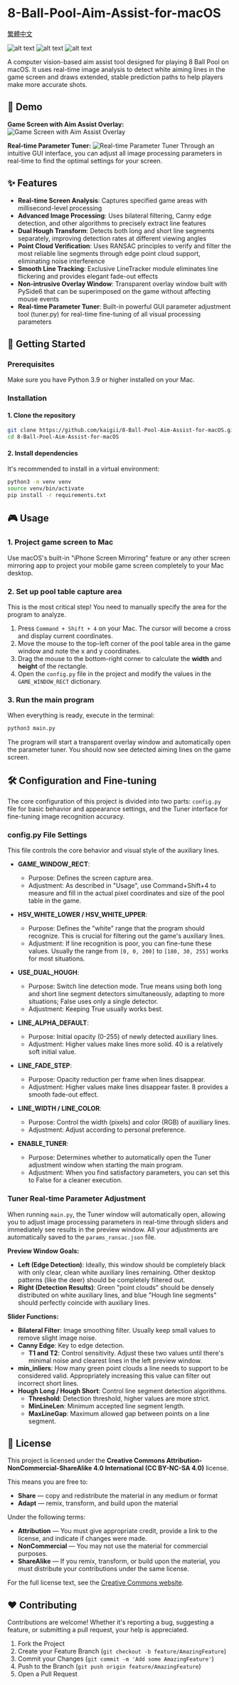 # 8-Ball-Pool-Aim-Assist-for-macOS

[繁體中文](README.zh-TW.md)

![alt text](https://img.shields.io/badge/macOS-12.0%2B-blue)
![alt text](https://img.shields.io/badge/Python-3.9%2B-green)
![alt text](https://img.shields.io/badge/License-CC%20BY--NC--SA%204.0-lightgrey.svg)

A computer vision-based aim assist tool designed for playing 8 Ball Pool on macOS. It uses real-time image analysis to detect white aiming lines in the game screen and draws extended, stable prediction paths to help players make more accurate shots.

## 📸 Demo

**Game Screen with Aim Assist Overlay:**
![Game Screen with Aim Assist Overlay](https://github.com/user-attachments/assets/235f035f-c62a-4296-b3be-0e59e63aa2ff)

**Real-time Parameter Tuner:**
![Real-time Parameter Tuner](https://github.com/user-attachments/assets/2466d522-b804-441a-806f-cc8960a21d72)
Through an intuitive GUI interface, you can adjust all image processing parameters in real-time to find the optimal settings for your screen.

## ✨ Features

- **Real-time Screen Analysis**: Captures specified game areas with millisecond-level processing
- **Advanced Image Processing**: Uses bilateral filtering, Canny edge detection, and other algorithms to precisely extract line features
- **Dual Hough Transform**: Detects both long and short line segments separately, improving detection rates at different viewing angles
- **Point Cloud Verification**: Uses RANSAC principles to verify and filter the most reliable line segments through edge point cloud support, eliminating noise interference
- **Smooth Line Tracking**: Exclusive LineTracker module eliminates line flickering and provides elegant fade-out effects
- **Non-intrusive Overlay Window**: Transparent overlay window built with PySide6 that can be superimposed on the game without affecting mouse events
- **Real-time Parameter Tuner**: Built-in powerful GUI parameter adjustment tool (tuner.py) for real-time fine-tuning of all visual processing parameters

## 🚀 Getting Started

### Prerequisites
Make sure you have Python 3.9 or higher installed on your Mac.

### Installation

#### 1. Clone the repository
```bash
git clone https://github.com/kaigii/8-Ball-Pool-Aim-Assist-for-macOS.git
cd 8-Ball-Pool-Aim-Assist-for-macOS
```

#### 2. Install dependencies
It's recommended to install in a virtual environment:
```bash
python3 -m venv venv
source venv/bin/activate
pip install -r requirements.txt
```

## 🎮 Usage

### 1. Project game screen to Mac
Use macOS's built-in "iPhone Screen Mirroring" feature or any other screen mirroring app to project your mobile game screen completely to your Mac desktop.

### 2. Set up pool table capture area
This is the most critical step! You need to manually specify the area for the program to analyze.

1. Press `Command + Shift + 4` on your Mac. The cursor will become a cross and display current coordinates.
2. Move the mouse to the top-left corner of the pool table area in the game window and note the x and y coordinates.
3. Drag the mouse to the bottom-right corner to calculate the **width** and **height** of the rectangle.
4. Open the `config.py` file in the project and modify the values in the `GAME_WINDOW_RECT` dictionary.

### 3. Run the main program
When everything is ready, execute in the terminal:
```bash
python3 main.py
```

The program will start a transparent overlay window and automatically open the parameter tuner. You should now see detected aiming lines on the game screen.

## 🛠️ Configuration and Fine-tuning

The core configuration of this project is divided into two parts: `config.py` file for basic behavior and appearance settings, and the Tuner interface for fine-tuning image recognition accuracy.

### config.py File Settings
This file controls the core behavior and visual style of the auxiliary lines.

- **GAME_WINDOW_RECT**:
  - Purpose: Defines the screen capture area.
  - Adjustment: As described in "Usage", use Command+Shift+4 to measure and fill in the actual pixel coordinates and size of the pool table in the game.

- **HSV_WHITE_LOWER / HSV_WHITE_UPPER**:
  - Purpose: Defines the "white" range that the program should recognize. This is crucial for filtering out the game's auxiliary lines.
  - Adjustment: If line recognition is poor, you can fine-tune these values. Usually the range from `[0, 0, 200]` to `[180, 30, 255]` works for most situations.

- **USE_DUAL_HOUGH**:
  - Purpose: Switch line detection mode. True means using both long and short line segment detectors simultaneously, adapting to more situations; False uses only a single detector.
  - Adjustment: Keeping True usually works best.

- **LINE_ALPHA_DEFAULT**:
  - Purpose: Initial opacity (0-255) of newly detected auxiliary lines.
  - Adjustment: Higher values make lines more solid. 40 is a relatively soft initial value.

- **LINE_FADE_STEP**:
  - Purpose: Opacity reduction per frame when lines disappear.
  - Adjustment: Higher values make lines disappear faster. 8 provides a smooth fade-out effect.

- **LINE_WIDTH / LINE_COLOR**:
  - Purpose: Control the width (pixels) and color (RGB) of auxiliary lines.
  - Adjustment: Adjust according to personal preference.

- **ENABLE_TUNER**:
  - Purpose: Determines whether to automatically open the Tuner adjustment window when starting the main program.
  - Adjustment: When you find satisfactory parameters, you can set this to False for a cleaner execution.

### Tuner Real-time Parameter Adjustment
When running `main.py`, the Tuner window will automatically open, allowing you to adjust image processing parameters in real-time through sliders and immediately see results in the preview window. All your adjustments are automatically saved to the `params_ransac.json` file.

**Preview Window Goals:**
- **Left (Edge Detection)**: Ideally, this window should be completely black with only clear, clean white auxiliary lines remaining. Other desktop patterns (like the deer) should be completely filtered out.
- **Right (Detection Results)**: Green "point clouds" should be densely distributed on white auxiliary lines, and blue "Hough line segments" should perfectly coincide with auxiliary lines.

**Slider Functions:**
- **Bilateral Filter**: Image smoothing filter. Usually keep small values to remove slight image noise.
- **Canny Edge**: Key to edge detection.
  - **T1 and T2**: Control sensitivity. Adjust these two values until there's minimal noise and clearest lines in the left preview window.
- **min_inliers**: How many green point clouds a line needs to support to be considered valid. Appropriately increasing this value can filter out incorrect short lines.
- **Hough Long / Hough Short**: Control line segment detection algorithms.
  - **Threshold**: Detection threshold, higher values are more strict.
  - **MinLineLen**: Minimum accepted line segment length.
  - **MaxLineGap**: Maximum allowed gap between points on a line segment.

## 📄 License

This project is licensed under the **Creative Commons Attribution-NonCommercial-ShareAlike 4.0 International (CC BY-NC-SA 4.0)** license.

This means you are free to:
- **Share** — copy and redistribute the material in any medium or format
- **Adapt** — remix, transform, and build upon the material

Under the following terms:
- **Attribution** — You must give appropriate credit, provide a link to the license, and indicate if changes were made.
- **NonCommercial** — You may not use the material for commercial purposes.
- **ShareAlike** — If you remix, transform, or build upon the material, you must distribute your contributions under the same license.

For the full license text, see the [Creative Commons website](https://creativecommons.org/licenses/by-nc-sa/4.0/).

## ❤️ Contributing

Contributions are welcome! Whether it's reporting a bug, suggesting a feature, or submitting a pull request, your help is appreciated.

1. Fork the Project
2. Create your Feature Branch (`git checkout -b feature/AmazingFeature`)
3. Commit your Changes (`git commit -m 'Add some AmazingFeature'`)
4. Push to the Branch (`git push origin feature/AmazingFeature`)
5. Open a Pull Request

 